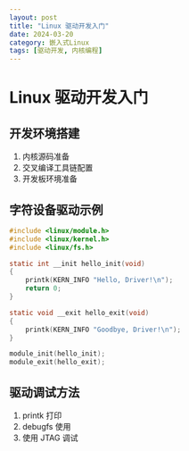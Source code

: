 ```yaml
---
layout: post
title: "Linux 驱动开发入门"
date: 2024-03-20
category: 嵌入式Linux
tags: [驱动开发, 内核编程]
---
```


# Linux 驱动开发入门

## 开发环境搭建
1. 内核源码准备
2. 交叉编译工具链配置
3. 开发板环境准备

## 字符设备驱动示例
```c
#include <linux/module.h>
#include <linux/kernel.h>
#include <linux/fs.h>

static int __init hello_init(void)
{
    printk(KERN_INFO "Hello, Driver!\n");
    return 0;
}

static void __exit hello_exit(void)
{
    printk(KERN_INFO "Goodbye, Driver!\n");
}

module_init(hello_init);
module_exit(hello_exit);
```

## 驱动调试方法
1. printk 打印
2. debugfs 使用
3. 使用 JTAG 调试 